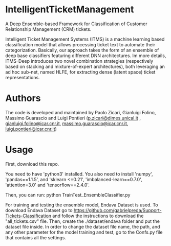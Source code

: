 # IntelligentTicketManagement
A Deep Ensemble-based Framework for Classification of Customer Relationship Management (CRM) tickets.

Intelligent Ticket Management Systems (ITMS) is a machine learning based classification model that allows processing ticket text to automate their categorization. Basically, our approach takes the form of an ensemble  of deep base classifiers featuring different DNN architectures. Im more details, ITMS-Deep introduces two novel combination strategies (respectively based on stacking and mixture-of-expert architectures), both leveraging an ad hoc sub-net, named HLFE, for extracting dense (latent space) ticket representations. 

# Authors
The code is developed and maintained by Paolo Zicari, Gianluigi Folino, Massimo Guarascio and Luigi Pontieri (p.zicari@dimes.unical.it , gianluigi.folino@icar.cnr.it, massimo.guarascio@icar.cnr.it, luigi.pontieri@icar.cnr.it)

# Usage
First, download this repo.

You need to have 'python3' installed.
You also need to install 'numpy', 'pandas==1.1.5', and 'sklearn <=0.21', 'imbalanced-learn==0.7.0', 'attention=3.0' and 'tensorflow==2.4.0'.

Then, you can run:
python TrainTest_EnsembleClassifier.py

For training and testing the ensemble model, Endava Dataset is used. To download Endava Dataset go to https://github.com/gabrielpreda/Support-Tickets-Classification and follow the instructions to download the "all_tickets.csv" file. Then, create the ./dataset/endava folder and put the dataset file inside. 
In order to change the dataset file name, the path, and any other parameter for the model training and test, go to the Confs.py file that contains all the settings.
